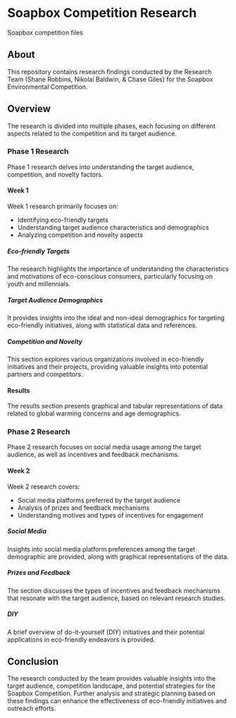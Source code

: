 # Soapbox Competition Research
Soapbox competition files

## About
This repository contains research findings conducted by the Research Team (Shane Robbins, Nikolai Baldwin, & Chase Giles) for the Soapbox Environmental Competition.

## Overview
The research is divided into multiple phases, each focusing on different aspects related to the competition and its target audience.

### Phase 1 Research
Phase 1 research delves into understanding the target audience, competition, and novelty factors.

#### Week 1
Week 1 research primarily focuses on:

- Identifying eco-friendly targets
- Understanding target audience characteristics and demographics
- Analyzing competition and novelty aspects

##### Eco-friendly Targets
The research highlights the importance of understanding the characteristics and motivations of eco-conscious consumers, particularly focusing on youth and millennials.

##### Target Audience Demographics
It provides insights into the ideal and non-ideal demographics for targeting eco-friendly initiatives, along with statistical data and references.

##### Competition and Novelty
This section explores various organizations involved in eco-friendly initiatives and their projects, providing valuable insights into potential partners and competitors.

#### Results
The results section presents graphical and tabular representations of data related to global warming concerns and age demographics.

### Phase 2 Research
Phase 2 research focuses on social media usage among the target audience, as well as incentives and feedback mechanisms.

#### Week 2
Week 2 research covers:

- Social media platforms preferred by the target audience
- Analysis of prizes and feedback mechanisms
- Understanding motives and types of incentives for engagement

##### Social Media
Insights into social media platform preferences among the target demographic are provided, along with graphical representations of the data.

##### Prizes and Feedback
The section discusses the types of incentives and feedback mechanisms that resonate with the target audience, based on relevant research studies.

##### DIY
A brief overview of do-it-yourself (DIY) initiatives and their potential applications in eco-friendly endeavors is provided.

## Conclusion
The research conducted by the team provides valuable insights into the target audience, competition landscape, and potential strategies for the Soapbox Competition. Further analysis and strategic planning based on these findings can enhance the effectiveness of eco-friendly initiatives and outreach efforts.
